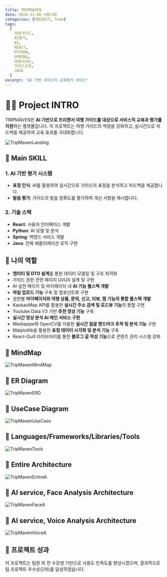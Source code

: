 ```yaml
---
title: TRIPMAVEN
date: 2024-11-06 +09:00
categories: [PROJECT, Team]
tags:
  [
    여행가이드,
    AI평가,
    AI,
    REACT,
    PYTHON,
    SPRING,
    여행사이트,
    가이드교육,
    JAVA
  ]
excerpt: "AI 기반 서비스직 교육평가 서비스"
---
```

# 🙋‍♀️ Project INTRO
TRIPMAVEN은 **AI 기반으로 프리랜서 여행 가이드를 대상으로 서비스직 교육과 평가를 지원**하는 플랫폼입니다. 이 프로젝트는 여행 가이드의 역량을 강화하고, 실시간으로 피드백을 제공하여 교육 효과를 극대화합니다.

![TripMavenLanding](/assets/img/TripMaven/TripMaven_Landing.png)

## 🚀 Main SKILL

### **1. AI 기반 평가 시스템**
- **표정 인식**: AI를 활용하여 실시간으로 가이드의 표정을 분석하고 피드백을 제공합니다.
- **발음 평가**: 가이드의 발음 정확도를 평가하여 개선 사항을 제시합니다.

### **2. 기술 스택**
- **React**: 사용자 인터페이스 개발
- **Python**: AI 모델 및 분석
- **Spring**: 백엔드 서비스 개발
- **Java**: 전체 애플리케이션 로직 구현

## 💪 나의 역할
- **엔터티 및 DTO 설계**를 통한 데이터 모델링 및 구조 최적화
- 가이드 권한 관련 페이지 UI/UX 설계 및 구현
- AI 실전 페이지 및 마이페이지 내 **AI 기능 풀스택 개발**
- **파일 업로드 기능** 구축 및 컴포넌트화 구현
- 권한별 **마이페이지와 여행 상품, 문의, 신고, 리뷰, 찜 기능의 통합 풀스택 개발**
- KaokaoMap API를 활용한 **실시간 주소 검색 및 로드뷰 기능**의 통합 구현
- Youtube Data V3 기반 **추천 영상 기능** 구축
- **실시간 영상 분석 AI 메인 서비스 구현**
- Mediapipe와 OpenCV를 이용한 **실시간 얼굴 랜드마크 추적 및 분석 기능** 구현
- Matplotlib을 활용한 **표정 데이터 시각화 및 분석 기능** 구축
- React-Quill 라이브러리를 통한 **블로그 글 작성 기능**으로 콘텐츠 관리 시스템 강화

## 📎 MindMap
![TripMavenMindMap](/assets/img/TripMaven/TripMaven_MindMap.png)

## 📎 ER Diagram
![TripMavenERD](/assets/img/TripMaven/TripMaven_ERD.png)

## 📎 UseCase Diagram
![TripMavenUseCase](/assets/img/TripMaven/TripMaven_UseCase.png)

## 📎 Languages/Frameworks/Libraries/Tools
![TripMavenTools](/assets/img/TripMaven/TripMaven_Tools.png)

## 📎 Entire Architecture
![TripMavenEntireA](/assets/img/TripMaven/TripMaven_EntireArchitecture.png)

## 📎 AI service, Face Analysis Architecture
![TripMavenFaceA](/assets/img/TripMaven/TripMaven_VideoAnalysisArchitecture.png)

## 📎 AI service, Voice Analysis Architecture
![TripMavenVoiceA](/assets/img/TripMaven/TripMaven_VoiceAnalysisArchitecture.png)


## 🥈 프로젝트 성과
이 프로젝트는 팀원 외 전 수강생 기반으로 사용도 만족도를 향상시켰으며, 결과적으로 팀 프로젝트 우수상(2위)를 달성하였습니다.